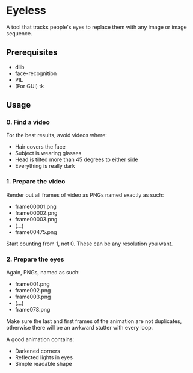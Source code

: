 # Eyeless
A tool that tracks people's eyes to replace them with any image or image sequence.

## Prerequisites

 + dlib
 + face-recognition
 + PIL
 + (For GUI) tk

## Usage

### 0. Find a video

For the best results, avoid videos where:
 - Hair covers the face
 - Subject is wearing glasses
 - Head is tilted more than 45 degrees to either side
 - Everything is really dark


### 1. Prepare the video

Render out all frames of video as PNGs named exactly as such:
 - frame00001.png
 - frame00002.png
 - frame00003.png
 - (...)
 - frame00475.png

Start counting from 1, not 0.
These can be any resolution you want.


### 2. Prepare the eyes

Again, PNGs, named as such:
 - frame001.png
 - frame002.png
 - frame003.png
 - (...)
 - frame078.png

Make sure the last and first frames of the animation are not duplicates,
otherwise there will be an awkward stutter with every loop.

A good animation contains:
 - Darkened corners
 - Reflected lights in eyes
 - Simple readable shape

